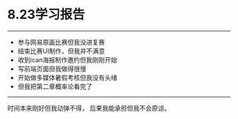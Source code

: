 # 8.23学习报告
---
* 参与网易原画比赛但我没进复赛
* 结束比赛UI制作，但我并不满意
* 收到ican海报制作邀约但我刚刚开始
* 写前端页面但我做得很慢
* 开始做多媒体暑假考核但我没有头绪
* 但我把第二章概率论看完了
---
时间本来刚好但我动弹不得，
后果我能承担但我不会原谅。